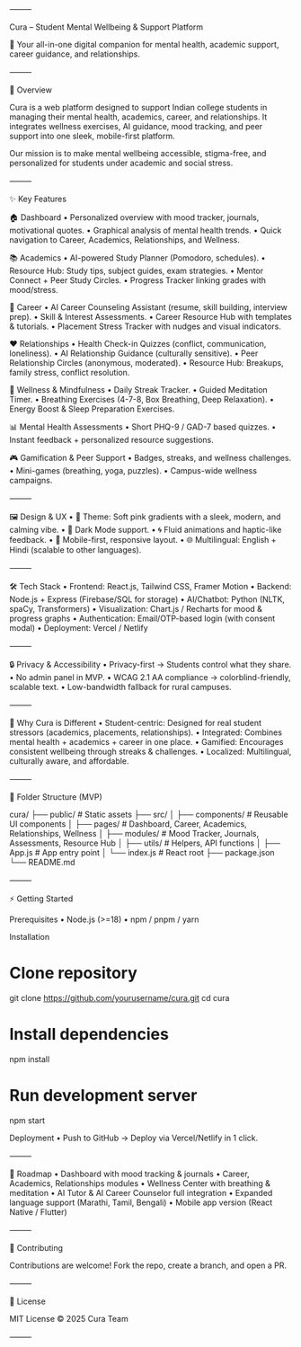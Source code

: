 ⸻

Cura – Student Mental Wellbeing & Support Platform

🌱 Your all-in-one digital companion for mental health, academic support, career guidance, and relationships.

⸻

🚀 Overview

Cura is a web platform designed to support Indian college students in managing their mental health, academics, career, and relationships.
It integrates wellness exercises, AI guidance, mood tracking, and peer support into one sleek, mobile-first platform.

Our mission is to make mental wellbeing accessible, stigma-free, and personalized for students under academic and social stress.

⸻

✨ Key Features

🏠 Dashboard
	•	Personalized overview with mood tracker, journals, motivational quotes.
	•	Graphical analysis of mental health trends.
	•	Quick navigation to Career, Academics, Relationships, and Wellness.

📚 Academics
	•	AI-powered Study Planner (Pomodoro, schedules).
	•	Resource Hub: Study tips, subject guides, exam strategies.
	•	Mentor Connect + Peer Study Circles.
	•	Progress Tracker linking grades with mood/stress.

💼 Career
	•	AI Career Counseling Assistant (resume, skill building, interview prep).
	•	Skill & Interest Assessments.
	•	Career Resource Hub with templates & tutorials.
	•	Placement Stress Tracker with nudges and visual indicators.

❤️ Relationships
	•	Health Check-in Quizzes (conflict, communication, loneliness).
	•	AI Relationship Guidance (culturally sensitive).
	•	Peer Relationship Circles (anonymous, moderated).
	•	Resource Hub: Breakups, family stress, conflict resolution.

🧘 Wellness & Mindfulness
	•	Daily Streak Tracker.
	•	Guided Meditation Timer.
	•	Breathing Exercises (4-7-8, Box Breathing, Deep Relaxation).
	•	Energy Boost & Sleep Preparation Exercises.

📊 Mental Health Assessments
	•	Short PHQ-9 / GAD-7 based quizzes.
	•	Instant feedback + personalized resource suggestions.

🎮 Gamification & Peer Support
	•	Badges, streaks, and wellness challenges.
	•	Mini-games (breathing, yoga, puzzles).
	•	Campus-wide wellness campaigns.

⸻

🖼️ Design & UX
	•	🎨 Theme: Soft pink gradients with a sleek, modern, and calming vibe.
	•	🌙 Dark Mode support.
	•	🌀 Fluid animations and haptic-like feedback.
	•	📱 Mobile-first, responsive layout.
	•	🌐 Multilingual: English + Hindi (scalable to other languages).

⸻

🛠️ Tech Stack
	•	Frontend: React.js, Tailwind CSS, Framer Motion
	•	Backend: Node.js + Express (Firebase/SQL for storage)
	•	AI/Chatbot: Python (NLTK, spaCy, Transformers)
	•	Visualization: Chart.js / Recharts for mood & progress graphs
	•	Authentication: Email/OTP-based login (with consent modal)
	•	Deployment: Vercel / Netlify

⸻

🔒 Privacy & Accessibility
	•	Privacy-first → Students control what they share.
	•	No admin panel in MVP.
	•	WCAG 2.1 AA compliance → colorblind-friendly, scalable text.
	•	Low-bandwidth fallback for rural campuses.

⸻

🌟 Why Cura is Different
	•	Student-centric: Designed for real student stressors (academics, placements, relationships).
	•	Integrated: Combines mental health + academics + career in one place.
	•	Gamified: Encourages consistent wellbeing through streaks & challenges.
	•	Localized: Multilingual, culturally aware, and affordable.

⸻

📂 Folder Structure (MVP)

cura/
├── public/              # Static assets
├── src/
│   ├── components/      # Reusable UI components
│   ├── pages/           # Dashboard, Career, Academics, Relationships, Wellness
│   ├── modules/         # Mood Tracker, Journals, Assessments, Resource Hub
│   ├── utils/           # Helpers, API functions
│   ├── App.js           # App entry point
│   └── index.js         # React root
├── package.json
└── README.md


⸻

⚡ Getting Started

Prerequisites
	•	Node.js (>=18)
	•	npm / pnpm / yarn

Installation

# Clone repository
git clone https://github.com/yourusername/cura.git
cd cura

# Install dependencies
npm install

# Run development server
npm start

Deployment
	•	Push to GitHub → Deploy via Vercel/Netlify in 1 click.

⸻

📌 Roadmap
	•	Dashboard with mood tracking & journals
	•	Career, Academics, Relationships modules
	•	Wellness Center with breathing & meditation
	•	AI Tutor & AI Career Counselor full integration
	•	Expanded language support (Marathi, Tamil, Bengali)
	•	Mobile app version (React Native / Flutter)

⸻

🤝 Contributing

Contributions are welcome! Fork the repo, create a branch, and open a PR.

⸻

📜 License

MIT License © 2025 Cura Team

⸻


